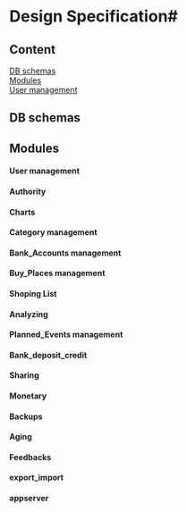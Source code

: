 # Design Specification#
## Content
[DB schemas](#db-schemas)  
[Modules](#modules)  
	[User management](#user-management)
	

## DB schemas ##

## Modules ##

#### User management

#### Authority

#### Charts

#### Category management

#### Bank_Accounts management
#### Buy_Places management
#### Shoping List
#### Analyzing
#### Planned_Events management
#### Bank_deposit_credit
#### Sharing
#### Monetary
#### Backups
#### Aging
#### Feedbacks
#### export_import
#### appserver

